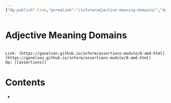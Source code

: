 ```yaml
---
{"dg-publish":true,"permalink":"/inform/adjective-meaning-domains/","dgHomeLink":true,"dgPassFrontmatter":false}
---
```


# Adjective Meaning Domains
```ad-info

Link: [https://ganelson.github.io/inform/assertions-module/8-amd.html](https://ganelson.github.io/inform/assertions-module/8-amd.html)
Up: [[assertions]]
```

# Contents
- 